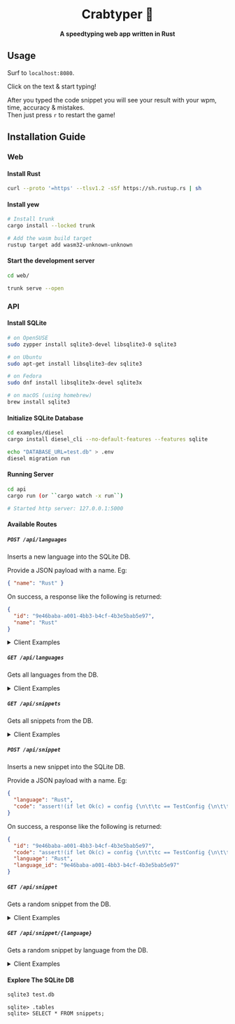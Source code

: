 <div align="center">
  <h1>Crabtyper 🦀</h1>
  <p>
    <strong>A speedtyping web app written in Rust</strong>
  </p>
</div>

## Usage

Surf to `localhost:8080`. 

Click on the text & start typing!

After you typed the code snippet you will see your result with your wpm, time, accuracy & mistakes.\
Then just press `r` to restart the game!

## Installation Guide

### Web

#### Install Rust

```sh
curl --proto '=https' --tlsv1.2 -sSf https://sh.rustup.rs | sh
```

#### Install yew

```sh
# Install trunk
cargo install --locked trunk

# Add the wasm build target
rustup target add wasm32-unknown-unknown
```

#### Start the development server

```sh
cd web/

trunk serve --open
```

### API

#### Install SQLite

```sh
# on OpenSUSE
sudo zypper install sqlite3-devel libsqlite3-0 sqlite3

# on Ubuntu
sudo apt-get install libsqlite3-dev sqlite3

# on Fedora
sudo dnf install libsqlite3x-devel sqlite3x

# on macOS (using homebrew)
brew install sqlite3
```

#### Initialize SQLite Database

```sh
cd examples/diesel
cargo install diesel_cli --no-default-features --features sqlite

echo "DATABASE_URL=test.db" > .env
diesel migration run
```

#### Running Server

```sh
cd api
cargo run (or ``cargo watch -x run``)

# Started http server: 127.0.0.1:5000
```

#### Available Routes

##### `POST /api/languages`

Inserts a new language into the SQLite DB.

Provide a JSON payload with a name. Eg:

```json
{ "name": "Rust" }
```

On success, a response like the following is returned:

```json
{
  "id": "9e46baba-a001-4bb3-b4cf-4b3e5bab5e97",
  "name": "Rust"
}
```

<details>
  <summary>Client Examples</summary>

Using [HTTPie](https://httpie.org/):

```sh
http POST localhost:5000/api/languages name=Rust
```

Using cURL:

```sh
curl -S -X POST --header "Content-Type: application/json" --data '{"name":"Rust"}' http://localhost:5000/api/languages
```

</details>

##### `GET /api/languages`

Gets all languages from the DB.

<details>
  <summary>Client Examples</summary>

Using [HTTPie](https://httpie.org/):

```sh
http localhost:5000/api/languages
```

Using cURL:

```sh
curl -S http://localhost:5000/api/languages
```

</details>

##### `GET /api/snippets`

Gets all snippets from the DB.

<details>
  <summary>Client Examples</summary>

Using [HTTPie](https://httpie.org/):

```sh
http localhost:5000/api/snippets
```

Using cURL:

```sh
curl -S http://localhost:5000/api/snippets
```

</details>

##### `POST /api/snippet`

Inserts a new snippet into the SQLite DB.

Provide a JSON payload with a name. Eg:

```json
{
  "language": "Rust",
  "code": "assert!(if let Ok(c) = config {\n\t\tc == TestConfig {\n\t\t\ta: \"test\".into(),\n\t\t\tb: \"test\".into(),\n\t\t}\n\t} else {\n\t\tfalse\n\t})"
}
```

On success, a response like the following is returned:

```json
{
  "id": "9e46baba-a001-4bb3-b4cf-4b3e5bab5e97",
  "code": "assert!(if let Ok(c) = config {\n\t\tc == TestConfig {\n\t\t\ta: \"test\".into(),\n\t\t\tb: \"test\".into(),\n\t\t}\n\t} else {\n\t\tfalse\n\t})",
  "language": "Rust",
  "language_id": "9e46baba-a001-4bb3-b4cf-4b3e5bab5e97"
}
```

##### `GET /api/snippet`

Gets a random snippet from the DB.

<details>
  <summary>Client Examples</summary>

Using [HTTPie](https://httpie.org/):

```sh
http localhost:5000/api/snippet
```

Using cURL:

```sh
curl -S http://localhost:5000/api/snippet
```

</details>

##### `GET /api/snippet/{language}`

Gets a random snippet by language from the DB.

<details>
  <summary>Client Examples</summary>

Using [HTTPie](https://httpie.org/):

```sh
http localhost:5000/api/snippet/Rust
```

Using cURL:

```sh
curl -S http://localhost:5000/api/snippet/Rust
```

</details>

#### Explore The SQLite DB

```sh
sqlite3 test.db
```

```
sqlite> .tables
sqlite> SELECT * FROM snippets;
```
